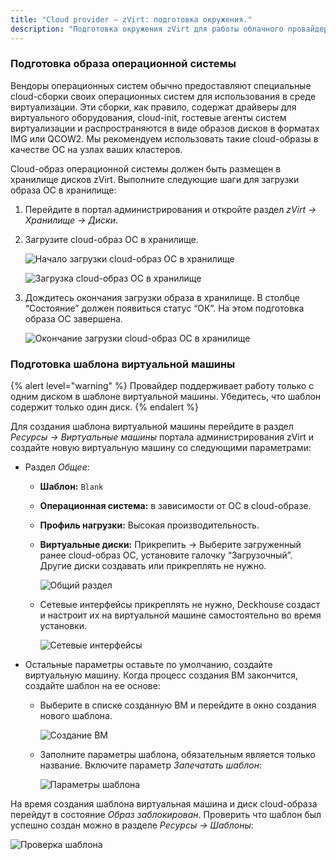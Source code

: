 ```yaml
---
title: "Cloud provider — zVirt: подготовка окружения."
description: "Подготовка окружения zVirt для работы облачного провайдера Deckhouse."
---
```


<!-- AUTHOR! Don't forget to update getting started if necessary -->

### Подготовка образа операционной системы

Вендоры операционных систем обычно предоставляют специальные cloud-сборки своих операционных систем для использования в среде виртуализации. Эти сборки, как правило, содержат драйверы для виртуального оборудования, cloud-init, гостевые агенты систем виртуализации и распространяются в виде образов дисков в форматах IMG или QCOW2. Мы рекомендуем использовать такие cloud-образы в качестве ОС на узлах ваших кластеров.

Cloud-образ операционной системы должен быть размещен в хранилище дисков zVirt. Выполните следующие шаги для загрузки образа ОС в хранилище:

1. Перейдите в портал администрирования и откройте раздел _zVirt -> Хранилище -> Диски_.
2. Загрузите cloud-образ ОС в хранилище.

   ![ Начало загрузки cloud-образ ОС в хранилище ](../../images/cloud-provider-zvirt/template/step_env_01.png)

   ![ Загрузка cloud-образ ОС в хранилище ](../../images/cloud-provider-zvirt/template/step_env_02.png)

3. Дождитесь окончания загрузки образа в хранилище. В столбце “Состояние” должен появиться статус “ОК”. На этом подготовка образа ОС завершена.

   ![ Окончание загрузки cloud-образ ОС в хранилище ](../../images/cloud-provider-zvirt/template/step_env_03.png)

### Подготовка шаблона виртуальной машины

{% alert level="warning" %}
Провайдер поддерживает работу только с одним диском в шаблоне виртуальной машины. Убедитесь, что шаблон содержит только один диск.
{% endalert %}

Для создания шаблона виртуальной машины перейдите в раздел _Ресурсы -> Виртуальные машины_ портала администрирования zVirt и создайте новую виртуальную машину со следующими параметрами:

- Раздел _Общее_:
  - **Шаблон:** `Blank`
  - **Операционная система:** в зависимости от ОС в cloud-образе.
  - **Профиль нагрузки:** Высокая производительность.
  - **Виртуальные диски:** Прикрепить -> Выберите загруженный ранее cloud-образ ОС, установите галочку “Загрузочный”. Другие диски создавать или прикреплять не нужно.

    ![ Общий раздел ](../../images/cloud-provider-zvirt/template/step_env_04.png)

  - Сетевые интерфейсы прикреплять не нужно, Deckhouse создаст и настроит их на виртуальной машине самостоятельно во время установки.

    ![ Сетевые интерфейсы ](../../images/cloud-provider-zvirt/template/step_env_05.png)

- Остальные параметры оставьте по умолчанию, создайте виртуальную машину. Когда процесс создания ВМ закончится, создайте шаблон на ее основе:

  - Выберите в списке созданную ВМ и перейдите в окно создания нового шаблона.

    ![ Создание ВМ ](../../images/cloud-provider-zvirt/template/step_env_07.png)

  - Заполните параметры шаблона, обязательным является только название. Включите параметр _Запечатать шаблон_:

    ![ Параметры шаблона ](../../images/cloud-provider-zvirt/template/step_env_08.png)

На время создания шаблона виртуальная машина и диск cloud-образа перейдут в состояние _Образ заблокирован_. Проверить что шаблон был успешно создан можно в разделе _Ресурсы -> Шаблоны_:

![ Проверка шаблона ](../../images/cloud-provider-zvirt/template/step_env_09.png)
